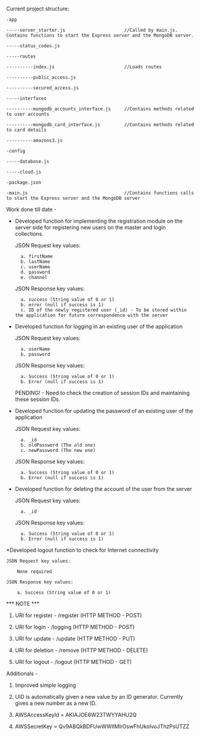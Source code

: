 Current project structure:


	-app

	-----server_starter.js 						//Called by main.js. Contains functions to start the Express server and the MongoDB server.

	-----status_codes.js

	-----routes

	----------index.js 							//Loads routes

	----------public_access.js

	----------secured_access.js

	-----interfaces

	----------mongodb_accounts_interface.js 	//Contains methods related to user accounts

	----------mongodb_card_interface.js 		//Contains methods related to card details

	----------amazons3.js

	-config
	
	-----database.js

	-----cloud.js

	-package.json
	
	-main.js 									//Contains functions calls to start the Express server and the MongoDB server



Work done till date - 



* Developed function for implementing the registration module on the server side for registering new users on the master and login collections. 

	JSON Request key values:

		a. firstName
		b. lastName
		c. userName
		d. password
		e. channel

	JSON Response key values:

		a. success (String value of 0 or 1)
		b. error (null if success is 1)
		c. ID of the newly registered user (_id) - To be stored within the application for future correspondence with the server 



* Developed function for logging in an existing user of the application

	JSON Request key values:

		a. userName
		b. password

	JSON Response key values:

		a. Success (String value of 0 or 1)
		b. Error (null if success is 1)

   PENDING! - Need to check the creation of session IDs and maintaining these session IDs.



* Developed function for updating the password of an existing user of the application

	JSON Request key values:

		a. _id
		b. oldPassword (The old one)
		c. newPassword (The new one)

	JSON Response key values:

		a. Success (String value of 0 or 1)
		b. Error (null if success is 1)



* Developed function for deleting the account of the user from the server

	JSON Request key values:

		a. _id

	JSON Response key values:

		a. Success (String value of 0 or 1)
		b. Error (null if success is 1)



*Developed logout function to check for Internet connectivity

	JSON Request key values: 

		None required

	JSON Response key values:

		a. Success (String value of 0 or 1)

		
*** NOTE ***

1. URI for register - /register (HTTP METHOD - POST)

2. URI for login - /logging		(HTTP METHOD - POST)

3. URI for update - /update		(HTTP METHOD - PUT)

4. URI for deletion - /remove	(HTTP METHOD - DELETE)

5. URI for logout - /logout 	(HTTP METHOD - GET)



Additionals -		

1. Improved simple logging

2. UID is automatically given a new value by an ID generator. Currently gives a new number as a new ID.

3. AWSAccessKeyId = AKIAJOE6W23TWYYAHU2Q

4. AWSSecretKey = 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